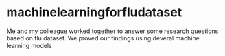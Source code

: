 # machinelearningforfludataset

Me and my colleague worked together to answer some research questions based on flu dataset. We proved our findings using deveral machine learning models
